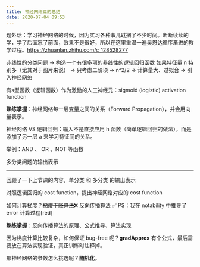 ```yaml
---
title: 神经网络篇的总结
date: 2020-07-04 09:53
---
```


题外话：学习神经网络的时候，因为实习各种事儿耽搁了不少时间。断断续续的学，学了后面忘了前面，效果不是很好，所以在这里重温一遍吴恩达循序渐进的教学过程。<https://zhuanlan.zhihu.com/c_128528277>

非线性的分类问题 -> 构造一个有很多项的非线性的逻辑回归函数
如果特征量 n 特别多（尤其对于图片来说） -> 只考虑二阶项 -> n^2/2 -> 计算量大、过拟合
-> 引入神经网络


有s型函数（逻辑函数）作为激励的人工神经元：sigmoid (logistic) activation function 

**熟练掌握**：神经网络每一层变量之间的关系（Forward Propagation），并会用向量表示。


神经网络 VS 逻辑回归：输入不是直接应用 h 函数（简单逻辑回归的做法），而是添加了另一层 a 来学习特征间的关系。

举例：AND 、 OR 、NOT 等函数

多分类问题的输出表示
- - - - - 
回顾了一下上节课的内容，单分类 和 多分类 的输出表示

对照逻辑回归的 cost function，提出神经网络对应的 cost function

如何计算梯度？~~梯度下降算法~~❌ 反向传播算法 ✅ 
PS：我在 notability 中推导了 error 计算过程[red]

**熟练掌握**：反向传播算法的原理、公式推导、算法实现

因为梯度计算比较复杂，如何保证 bug-free 呢？**gradApprox** 有个公式，最后需要放在算法实现验证，真正训练时注释掉。

那神经网络的参数怎么挑选呢？**随机化**。




